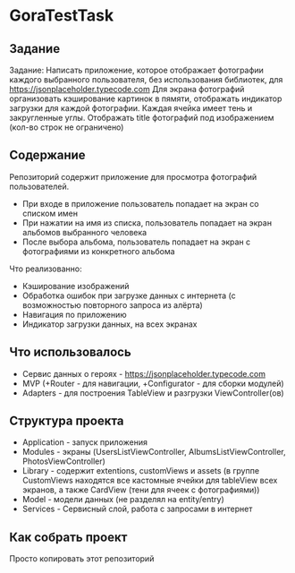# GoraTestTask

## Задание
Задание: Написать приложение, которое отображает фотографии каждого выбранного пользователя, без использования библиотек, для https://jsonplaceholder.typecode.com
Для экрана фотографий организовать кэширование картинок в пямяти, отображать индикатор загрузки для каждой фотографии. Каждая ячейка имеет тень и закругленные углы. Отображать title фотографий под изображением (кол-во строк не ограничено)

## Содержание
Репозиторий содержит приложение для просмотра фотографий пользователей.
 - При входе в приложение пользователь попадает на экран со списком имен
 - При нажатии на имя из списка, пользователь попадает на экран альбомов выбранного человека
 - После выбора альбома, пользователь попадает на экран с фотографиями из конкретного альбома
 
 Что реализованно:
  - Кэширование изображений
  - Обработка ошибок при загрузке данных с интернета (с возможностью повторного запроса из алёрта)
  - Навигация по приложению
  - Индикатор загрузки данных, на всех экранах
 
 ## Что использовалось
  - Сервис данных о героях - https://jsonplaceholder.typecode.com
  - MVP (+Router - для навигации, +Configurator - для сборки модулей)
  - Adapters - для построения TableView и разгрузки ViewController(ов)
 
 ## Структура проекта
  - Application - запуск приложения
  - Modules - экраны (UsersListViewController, AlbumsListViewController, PhotosViewController)
  - Library - содержит extentions, customViews и assets (в группе CustomViews находятся все кастомные ячейки для tableView всех экранов, а также CardView (тени для ячеек с фотографиями))
  - Model - модели данных (не разделял на entity/entry)
  - Services - Сервисный слой, работа с запросами в интернет
  
  ## Как собрать проект
  Просто копировать этот репозиторий
